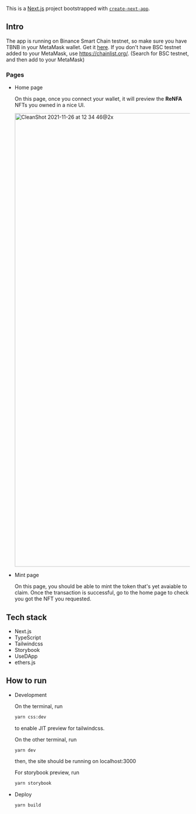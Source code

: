 This is a [Next.js](https://nextjs.org/) project bootstrapped with [`create-next-app`](https://github.com/vercel/next.js/tree/canary/packages/create-next-app).

## Intro

The app is running on Binance Smart Chain testnet, so make sure you have TBNB in your MetaMask wallet. Get it [here](https://testnet.binance.org/faucet-smart). If you don't have BSC testnet added to your MetaMask, use https://chainlist.org/. (Search for BSC testnet, and then add to your MetaMask)


### Pages

- Home page

  On this page, once you connect your wallet, it will preview the **ReNFA** NFTs you owned in a nice UI.
  
  <img width="1240" alt="CleanShot 2021-11-26 at 12 34 46@2x" src="https://user-images.githubusercontent.com/48500079/143615841-939e70e0-ad22-43d0-a76d-4e0ecd336243.png">
  
- Mint page
  
  On this page, you should be able to mint the token that's yet avaiable to claim. Once the transaction is successful, go to the home page to check you got the NFT you requested.


## Tech stack

- Next.js
- TypeScript
- Tailwindcss
- Storybook
- UseDApp
- ethers.js

## How to run

- Development

  On the terminal, run
  
  ```bash
  yarn css:dev
  ```
  
  to enable JIT preview for tailwindcss.
  
  On the other terminal, run
  
  ```bash
  yarn dev
  ```
  
  then, the site should be running on localhost:3000
  
  For storybook preview, run
  ```bash
  yarn storybook
  ```
  
- Deploy

  ```bash
  yarn build
  ```
  
